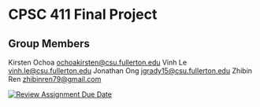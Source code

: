# CPSC 411 Final Project

## Group Members
Kirsten Ochoa ochoakirsten@csu.fullerton.edu
Vinh Le vinh.le@csu.fullerton.edu
Jonathan Ong jgrady15@csu.fullerton.edu
Zhibin Ren zhibinren79@gmail.com


[![Review Assignment Due Date](https://classroom.github.com/assets/deadline-readme-button-24ddc0f5d75046c5622901739e7c5dd533143b0c8e959d652212380cedb1ea36.svg)](https://classroom.github.com/a/lIGLlJhU)
